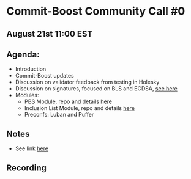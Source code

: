 # Commit-Boost Community Call #0
## August 21st 11:00 EST
## Agenda:
- Introduction
- Commit-Boost updates
- Discussion on validator feedback from testing in Holesky
- Discussion on signatures, focused on BLS and ECDSA, [see here](https://github.com/Commit-Boost/pm/issues/1#issue-2466852087)
- Modules:
  - PBS Module, repo and details [here](https://github.com/Commit-Boost/commit-boost-client/tree/main/crates/pbs)
  - Inclusion List Module, repo and details [here](https://github.com/eserilev/il-boost)
  - Preconfs: Luban and Puffer

## Notes
- See link [here](https://docs.google.com/document/d/1-UpILcKmwXWiBz7E3MO9H8raK9Cq0KWddkMjT8RltJo/edit#heading=h.2whbk0my4lq5)

## Recording

